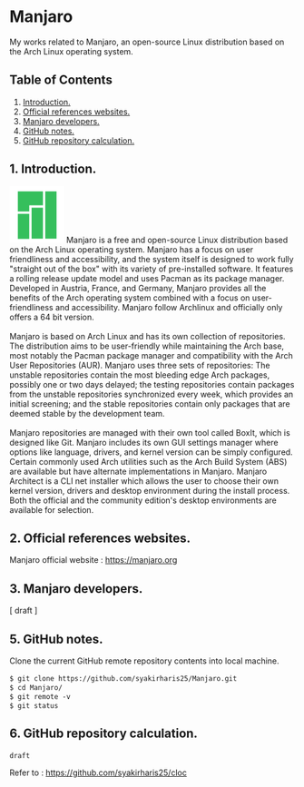 # Manjaro
My works related to Manjaro, an open-source Linux distribution based on the Arch Linux operating system.

## Table of Contents
1. [Introduction.](#introduction)
2. [Official references websites.](#references)
3. [Manjaro developers.](#developers)
4. [GitHub notes.](#github)
5. [GitHub repository calculation.](#calculation)

<a name="introduction"></a>
## 1. Introduction.
<img src="manjaro.png" height="100"> 
Manjaro is a free and open-source Linux distribution based on the Arch Linux operating system. Manjaro has a focus on user friendliness and accessibility, and the system itself is designed to work fully "straight out of the box" with its variety of pre-installed software. It features a rolling release update model and uses Pacman as its package manager. Developed in Austria, France, and Germany, Manjaro provides all the benefits of the Arch operating system combined with a focus on user-friendliness and accessibility. Manjaro follow Archlinux and officially only offers a 64 bit version. 
<br /><br />
Manjaro is based on Arch Linux and has its own collection of repositories. The distribution aims to be user-friendly while maintaining the Arch base, most notably the Pacman package manager and compatibility with the Arch User Repositories (AUR). Manjaro uses three sets of repositories: The unstable repositories contain the most bleeding edge Arch packages, possibly one or two days delayed; the testing repositories contain packages from the unstable repositories synchronized every week, which provides an initial screening; and the stable repositories contain only packages that are deemed stable by the development team.
<br /><br />
Manjaro repositories are managed with their own tool called BoxIt, which is designed like Git. Manjaro includes its own GUI settings manager where options like language, drivers, and kernel version can be simply configured. Certain commonly used Arch utilities such as the Arch Build System (ABS) are available but have alternate implementations in Manjaro. Manjaro Architect is a CLI net installer which allows the user to choose their own kernel version, drivers and desktop environment during the install process. Both the official and the community edition's desktop environments are available for selection.

<a name="references"></a>
## 2. Official references websites.
Manjaro official website : https://manjaro.org <br />

<a name="developers"></a>
## 3. Manjaro developers.
[ draft ]
 
<a name="github"></a>
## 5. GitHub notes.
Clone the current GitHub remote repository contents into local machine.
```
$ git clone https://github.com/syakirharis25/Manjaro.git
$ cd Manjaro/
$ git remote -v
$ git status
```

<a name="calculation"></a>
## 6. GitHub repository calculation.
```
draft
```
Refer to : https://github.com/syakirharis25/cloc

